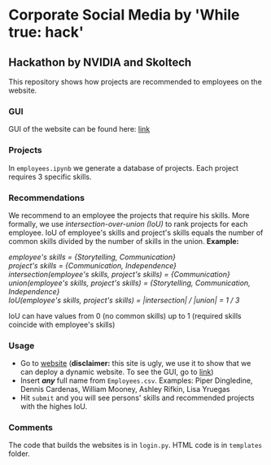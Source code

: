 # Corporate Social Media by 'While true: hack'
## Hackathon by NVIDIA and Skoltech
This repository shows how projects are recommended to employees on the website.
### GUI
GUI of the website can be found here: <a href="https://dpereponov99.wixsite.com/nvidia">link</a>
### Projects
In `employees.ipynb` we generate a database of
projects. Each project requires 3 specific skills.
### Recommendations
We recommend to an employee the projects that require his skills.
More formally, we use *intersection-over-union (IoU)* to rank
projects for each employee. IoU of employee's skills and
project's skills equals the number of common skills
divided by the number of skills in the union. **Example:**<br />

*employee's skills = {Storytelling, Communication}*<br />
*project's skills = {Communication, Independence}*<br />
*intersection(employee's skills, project's skills) = {Communication}*<br />
*union(employee's skills, project's skills) = {Storytelling, Communication, Independence}*<br />
*IoU(employee's skills, project's skills) = |intersection| / |union| = 1 / 3*<br />

IoU can have values from 0 (no common skills) up to 1 (required skills coincide with employee's skills)

### Usage
* Go to <a href="https://evening-river-41641.herokuapp.com">website</a>
(**disclaimer:** this site is ugly, we use it to show that we can deploy a dynamic website. To see the GUI, go to <a href="https://dpereponov99.wixsite.com/nvidia">link</a>)
* Insert ***any*** full name from `Employees.csv`. Examples: Piper Dingledine, Dennis Cardenas, William Mooney, Ashley Rifkin, Lisa Yruegas
* Hit `submit` and you will see persons' skills and recommended projects with the highes IoU.

### Comments
The code that builds the websites is in `login.py`. HTML code is in `templates` folder.
